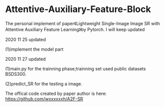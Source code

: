 # Attentive-Auxiliary-Feature-Block
The personal implement of paper《Lightweight Single-Image Image SR with Attentive Auxiliary Feature Learning》by Pytorch.
I will keep updated

2020 11 25 updated

(1)implement the model part 

2020 11 27 updated

(1)main.py for the trainning phase;trainning set used public datasets BSDS300.

(2)predict_SR for the testing a image.

The offical code created by paper author is here: https://github.com/wxxxxxxh/A2F-SR

